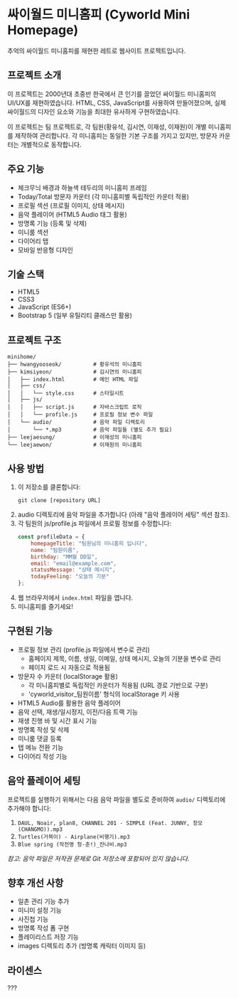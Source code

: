 # 싸이월드 미니홈피 (Cyworld Mini Homepage)

추억의 싸이월드 미니홈피를 재현한 레트로 웹사이트 프로젝트입니다.

## 프로젝트 소개

이 프로젝트는 2000년대 초중반 한국에서 큰 인기를 끌었던 싸이월드 미니홈피의 UI/UX를 재현하였습니다. 
HTML, CSS, JavaScript를 사용하여 만들어졌으며, 실제 싸이월드의 디자인 요소와 기능을 최대한 유사하게 구현하였습니다.

이 프로젝트는 팀 프로젝트로, 각 팀원(황유석, 김시연, 이재성, 이재원)이 개별 미니홈피를 제작하여 관리합니다. 각 미니홈피는 동일한 기본 구조를 가지고 있지만, 방문자 카운터는 개별적으로 동작합니다.

## 주요 기능

- 체크무늬 배경과 하늘색 테두리의 미니홈피 프레임
- Today/Total 방문자 카운터 (각 미니홈피별 독립적인 카운터 적용)
- 프로필 섹션 (프로필 이미지, 상태 메시지)
- 음악 플레이어 (HTML5 Audio 태그 활용)
- 방명록 기능 (등록 및 삭제)
- 미니룸 섹션
- 다이어리 탭
- 모바일 반응형 디자인

## 기술 스택

- HTML5
- CSS3
- JavaScript (ES6+)
- Bootstrap 5 (일부 유틸리티 클래스만 활용)

## 프로젝트 구조

```
minihome/
├── hwangyooseok/          # 황유석의 미니홈피
├── kimsiyeon/             # 김시연의 미니홈피
│   ├── index.html         # 메인 HTML 파일
│   ├── css/
│   │   └── style.css      # 스타일시트
│   ├── js/
│   │   ├── script.js      # 자바스크립트 로직
│   │   └── profile.js     # 프로필 정보 변수 파일
│   └── audio/             # 음악 파일 디렉토리
│       └── *.mp3          # 음악 파일들 (별도 추가 필요)
├── leejaesung/            # 이재성의 미니홈피
└── leejaewon/             # 이재원의 미니홈피
```

## 사용 방법

1. 이 저장소를 클론합니다:
   ```
   git clone [repository URL]
   ```
2. audio 디렉토리에 음악 파일을 추가합니다 (아래 "음악 플레이어 세팅" 섹션 참조).
3. 각 팀원의 js/profile.js 파일에서 프로필 정보를 수정합니다:
   ```javascript
   const profileData = {
       homepageTitle: "팀원님의 미니홈피 입니다",
       name: "팀원이름",
       birthday: "MM월 DD일",
       email: "email@example.com",
       statusMessage: "상태 메시지",
       todayFeeling: "오늘의 기분"
   };
   ```
4. 웹 브라우저에서 `index.html` 파일을 엽니다.
5. 미니홈피를 즐기세요!

## 구현된 기능

- 프로필 정보 관리 (profile.js 파일에서 변수로 관리)
  - 홈페이지 제목, 이름, 생일, 이메일, 상태 메시지, 오늘의 기분을 변수로 관리
  - 페이지 로드 시 자동으로 적용됨
- 방문자 수 카운터 (localStorage 활용)
  - 각 미니홈피별로 독립적인 카운터가 적용됨 (URL 경로 기반으로 구분)
  - 'cyworld_visitor_팀원이름' 형식의 localStorage 키 사용
- HTML5 Audio를 활용한 음악 플레이어
- 음악 선택, 재생/일시정지, 이전/다음 트랙 기능
- 재생 진행 바 및 시간 표시 기능
- 방명록 작성 및 삭제
- 미니룸 댓글 등록
- 탭 메뉴 전환 기능
- 다이어리 작성 기능

## 음악 플레이어 세팅

프로젝트를 실행하기 위해서는 다음 음악 파일을 별도로 준비하여 `audio/` 디렉토리에 추가해야 합니다:
1. `DAUL, Noair, plan8, CHANNEL 201 - SIMPLE (Feat. JUNNY, 창모 (CHANGMO)).mp3`
2. `Turtles(거북이) - Airplane(비행기).mp3`
3. `Blue spring (작전명 청-춘!)_잔나비.mp3`

*참고: 음악 파일은 저작권 문제로 Git 저장소에 포함되어 있지 않습니다.*

## 향후 개선 사항

- 일촌 관리 기능 추가
- 미니미 설정 기능
- 사진첩 기능
- 방명록 작성 폼 구현
- 플레이리스트 저장 기능
- images 디렉토리 추가 (방명록 캐릭터 이미지 등)

## 라이센스

???
